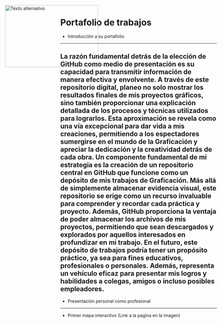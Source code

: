 Portafolio de trabajos 
=======================
- Introducción a su portafolio.
---------------------
La razón fundamental detrás de la elección de GitHub como medio de presentación es su capacidad para transmitir información de manera efectiva y envolvente. A través de este repositorio digital, planeo no solo mostrar los resultados finales de mis proyectos gráficos, sino también proporcionar una explicación detallada de los procesos y técnicas utilizados para lograrlos. Esta aproximación se revela como una vía excepcional para dar vida a mis creaciones, permitiendo a los espectadores sumergirse en el mundo de la Graficación y apreciar la dedicación y la creatividad detrás de cada obra.
Un componente fundamental de mi estrategia es la creación de un repositorio central en GitHub que funcione como un depósito de mis trabajos de Graficación. Más allá de simplemente almacenar evidencia visual, este repositorio se erige como un recurso invaluable para comprender y recordar cada práctica y proyecto. Además, GitHub proporciona la ventaja de poder almacenar los archivos de mis proyectos, permitiendo que sean descargados y explorados por aquellos interesados en profundizar en mi trabajo. En el futuro, este depósito de trabajos podría tener un propósito práctico, ya sea para fines educativos, profesionales o personales. Además, representa un vehículo eficaz para presentar mis logros y habilidades a colegas, amigos o incluso posibles empleadores.
----------------------------
- Presentación personal como profesional

--------------------------
- Primer mapa interactivo (Link a la pagina en la imagen)
<a href="https://mayingo.github.io/TeoriaColor/">
    <img src="https://s1.significados.com/foto/combinaciones-de-colores-en-la-teoria-del-color.jpg" alt="Texto alternativo" width="300" height="200" style="position: absolute; top: 50px; left: 50px;">
</a>
